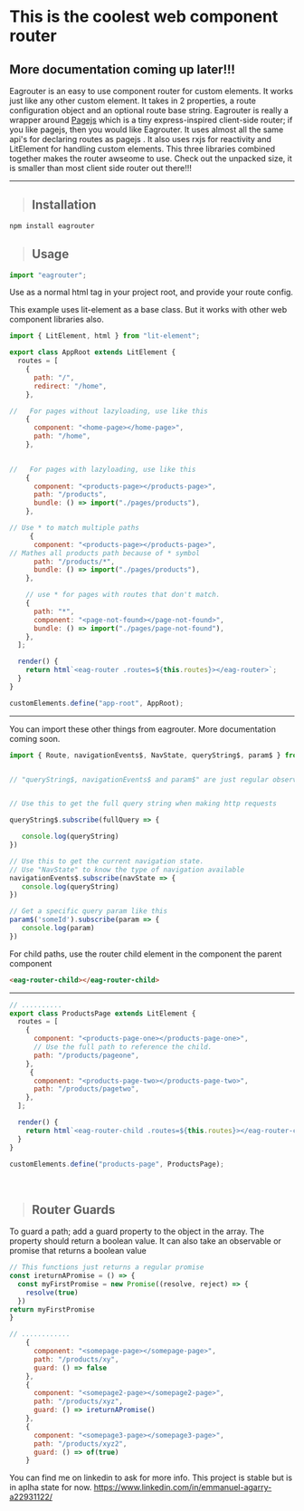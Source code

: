 # This is the coolest web component router

## More documentation coming up later!!!

Eagrouter is an easy to use component router for custom elements. It works just like any other custom element. It takes in 2 properties, a route configuration object and an optional route base string. Eagrouter is really a wrapper around [Pagejs](https://github.com/visionmedia/page.js) which is a tiny express-inspired client-side router; if you like pagejs, then you would like Eagrouter. It uses almost all the same api's for declaring routes as pagejs . It also uses rxjs for reactivity and LitElement for handling custom elements. This three libraries combined together makes the router awseome to use. Check out the unpacked size, it is smaller than most client side router out there!!!

---

> ## Installation

<!-- Code blocks -->

```bash
npm install eagrouter
```

> ## Usage


```javascript
import "eagrouter";
```

Use as a normal html tag in your project root, and provide your route config.

This example uses lit-element as a base class. But it works with other web component libraries also.

```javascript
import { LitElement, html } from "lit-element";

export class AppRoot extends LitElement {
  routes = [
    {
      path: "/",
      redirect: "/home",
    },

//   For pages without lazyloading, use like this
    {
      component: "<home-page></home-page>",
      path: "/home",
    },

  
//   For pages with lazyloading, use like this
    {
      component: "<products-page></products-page>",
      path: "/products",
      bundle: () => import("./pages/products"),
    },

// Use * to match multiple paths
     {
      component: "<products-page></products-page>",
// Mathes all products path because of * symbol
      path: "/products/*",
      bundle: () => import("./pages/products"),
    },

    // use * for pages with routes that don't match.
    {
      path: "*",
      component: "<page-not-found></page-not-found>",
      bundle: () => import("./pages/page-not-found"),
    },
  ];

  render() {
    return html`<eag-router .routes=${this.routes}></eag-router>`;
  }
}

customElements.define("app-root", AppRoot);
```

---

You can import these other things from eagrouter. More documentation coming soon.

```javascript
import { Route, navigationEvents$, NavState, queryString$, param$ } from "eagrouter";
```

```javascript

// "queryString$, navigationEvents$ and param$" are just regular observables.


// Use this to get the full query string when making http requests 

queryString$.subscribe(fullQuery => {

   console.log(queryString)
})

// Use this to get the current navigation state. 
// Use "NavState" to know the type of navigation available
navigationEvents$.subscribe(navState => {
   console.log(queryString)
})

// Get a specific query param like this 
param$('someId').subscribe(param => {
   console.log(param)
})

```

For child paths, use the router child element in the component the parent component
```html
<eag-router-child></eag-router-child>
```
---
```javascript
// ..........
export class ProductsPage extends LitElement {
  routes = [
    {
      component: "<products-page-one></products-page-one>",
      // Use the full path to reference the child.
      path: "/products/pageone",
    },
     {
      component: "<products-page-two></products-page-two>",
      path: "/products/pagetwo",
    },
  ];

  render() {
    return html`<eag-router-child .routes=${this.routes}></eag-router-child>`;
  }
}

customElements.define("products-page", ProductsPage);
```
<br>

> ## Router Guards


To guard a path; add a guard property to the object in the array. The property should return a boolean value. It can also take an observable or promise that returns a boolean value

```javascript
// This functions just returns a regular promise
const ireturnAPromise = () => {
  const myFirstPromise = new Promise((resolve, reject) => {
    resolve(true) 
  })
return myFirstPromise
}
```

```javascript
// ............
    {
      component: "<somepage-page></somepage-page>",
      path: "/products/xy",
      guard: () => false 
    },
    {
      component: "<somepage2-page></somepage2-page>",
      path: "/products/xyz",
      guard: () => ireturnAPromise()
    },
    {
      component: "<somepage3-page></somepage3-page>",
      path: "/products/xyz2",
      guard: () => of(true)
    }

```

 You can find me on linkedin to ask for more info. This project is stable but is in aplha state for now.
https://www.linkedin.com/in/emmanuel-agarry-a22931122/